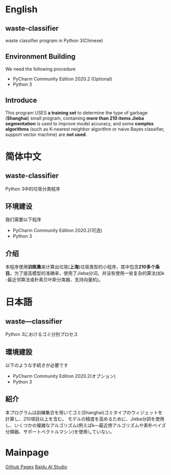 # English
## waste-classifier
waste classifier program in Python 3(Chinese)



## Environment Building
We need the following procedure
- PyCharm Community Edition 2020.2 (Optional)
- Python 3


## Introduce
This program USES **a training set** to determine the type of garbage (**Shanghai**) small program, containing **more than 210 items**.**Jieba segmentation** is used to improve model accuracy, and some **complex algorithms** (such as K-nearest neighbor algorithm or naive Bayes classifier, support vector machine) are **not used**.


# 简体中文

## waste-classifier
Python 3中的垃圾分类程序
## 环境建设
我们需要以下程序
- PyCharm Community Edition 2020.2(可选)
- Python 3
## 介绍
本程序使用**训练集**来计算出垃圾(**上海**)垃圾类型的小程序，其中包含**210多个条目**。为了提高模型的准确率，使用了Jieba分词，并没有使用一些复杂的算法(如k -最近邻算法或朴素贝叶斯分类器、支持向量机)。


# 日本語


## waste—classifier
Python 3におけるゴミ分別プロセス
## 環境建設

以下のような手続きが必要です
- PyCharm Community Edition 2020.2(オプション)
- Python 3
## 紹介

本プログラムは訓練集合を用いてゴミ(Shanghai)ゴミタイプのウィジェットを計算し、210項目以上を含む。
モデルの精度を高めるために、Jieba分詞を使用し、いくつかの複雑なアルゴリズム(例えばk—最近傍アルゴリズムや素朴ベイズ分類器、サポートベクトルマシン)を使用していない。

# Mainpage
[Github Pages](http://xiezheyuan.top/waste—classifier)
[Baidu AI Studio](https://aistudio.baidu.com/aistudio/datasetdetail/56238)
